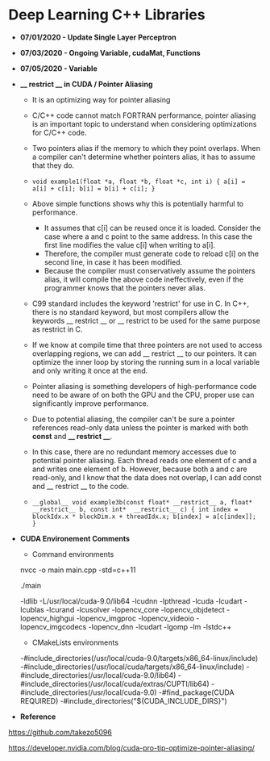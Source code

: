 # Deep Learning C++ Libraries

- **07/01/2020 - Update Single Layer Perceptron**
- **07/03/2020 - Ongoing Variable, cudaMat, Functions**
- **07/05/2020 - Variable**

- **__ restrict __ in CUDA / Pointer Aliasing**
    - It is an optimizing way for pointer aliasing
    - C/C++ code cannot match FORTRAN performance, pointer aliasing is an important topic to understand when considering optimizations for C/C++ code.
    - Two pointers alias if the memory to which they point overlaps. When a compiler can't determine whether pointers alias, it has to assume that they do.
    - `void example1(float *a, float *b, float *c, int i) {
            a[i] = a[i] + c[i];
            b[i] = b[i] + c[i];
       }`
    - Above simple functions shows why this is potentially harmful to performance.
        - It assumes that c[i] can be reused once it is loaded. Consider the case where a and c point to the same address. In this case the first line modifies the value c[i] when writing to a[i].
        - Therefore, the compiler must generate code to reload c[i] on the second line, in case it has been modified.
        - Because the compiler must conservatively assume the pointers alias, it will compile the above code ineffectively, even if the programmer knows that the pointers never alias.
    - C99 standard includes the keyword 'restrict' for use in C. In C++, there is no standard keyword, but most compilers allow the keywords __ restrict __ or __ restrict to be used for the same purpose as
    restrict in C.
    - If we know at compile time that three pointers are not used to access overlapping regions, we can add __ restrict __ to our pointers. It can optimize the inner loop by storing the running sum in a local variable and only writing it once at the end.
    - Pointer aliasing is something developers of high-performance code need to be aware of on both the GPU and the CPU, proper use can significantly improve performance.
    - Due to potential aliasing, the compiler can't be sure a pointer references read-only data unless the pointer is marked with both **const** and **__ restrict __**.
    - In this case, there are no redundant memory accesses due to potential pointer aliasing. Each thread reads one element of c and a and writes one element of b. However, because both a and c are read-only, and I know that the data does not overlap, I can add const and __ restrict __ to the code.
    
    - `__global__ void example3b(const float* __restrict__ a, float* __restrict__ b, const int*  __restrict__ c) {
              int index = blockIdx.x * blockDim.x + threadIdx.x;
              b[index] = a[c[index]];
            }`   

    
    
- **CUDA Environement Comments**
    
    - Command environments
    
    nvcc -o main main.cpp -std=c++11 
    
    ./main
    
    -ldlib -L/usr/local/cuda-9.0/lib64 -lcudnn -lpthread -lcuda -lcudart -lcublas -lcurand -lcusolver -lopencv_core -lopencv_objdetect -lopencv_highgui -lopencv_imgproc -lopencv_videoio -lopencv_imgcodecs -lopencv_dnn -lcudart -lgomp -lm -lstdc++ 

    - CMakeLists environments
    
    -#include_directories(/usr/local/cuda-9.0/targets/x86_64-linux/include)
    -#include_directories(/usr/local/cuda/targets/x86_64-linux/include)
    -#include_directories(/usr/local/cuda-9.0/lib64)
    -#include_directories(/usr/local/cuda/extras/CUPTI/lib64)
    -#include_directories(/usr/local/cuda-9.0)
    -#find_package(CUDA REQUIRED)
    -#include_directories("${CUDA_INCLUDE_DIRS}")
    
    
- **Reference**

https://github.com/takezo5096

https://developer.nvidia.com/blog/cuda-pro-tip-optimize-pointer-aliasing/